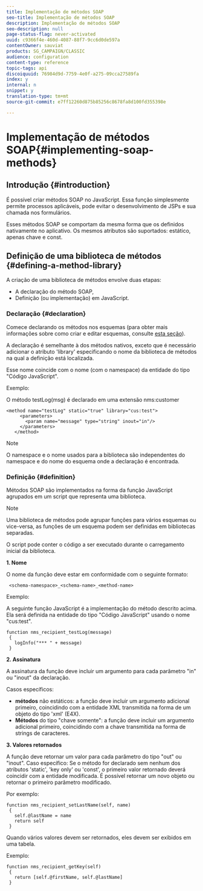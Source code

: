 ```yaml
---
title: Implementação de métodos SOAP
seo-title: Implementação de métodos SOAP
description: Implementação de métodos SOAP
seo-description: null
page-status-flag: never-activated
uuid: c9366f4e-460d-4087-88f7-9cc6d0de597a
contentOwner: sauviat
products: SG_CAMPAIGN/CLASSIC
audience: configuration
content-type: reference
topic-tags: api
discoiquuid: 76984d9d-7759-4e0f-a275-09cca27589fa
index: y
internal: n
snippet: y
translation-type: tm+mt
source-git-commit: e7ff12260d875b85256c8678fa8d100fd355398e

---
```



# Implementação de métodos SOAP{#implementing-soap-methods}

## Introdução {#introduction}

É possível criar métodos SOAP no JavaScript. Essa função simplesmente permite processos aplicáveis, pode evitar o desenvolvimento de JSPs e sua chamada nos formulários.

Esses métodos SOAP se comportam da mesma forma que os definidos nativamente no aplicativo. Os mesmos atributos são suportados: estático, apenas chave e const.

## Definição de uma biblioteca de métodos {#defining-a-method-library}

A criação de uma biblioteca de métodos envolve duas etapas:

* A declaração do método SOAP,
* Definição (ou implementação) em JavaScript.

### Declaração {#declaration}

Comece declarando os métodos nos esquemas (para obter mais informações sobre como criar e editar esquemas, consulte [esta seção](../../configuration/using/about-schema-edition.md)).

A declaração é semelhante à dos métodos nativos, exceto que é necessário adicionar o atributo &#39;library&#39; especificando o nome da biblioteca de métodos na qual a definição está localizada.

Esse nome coincide com o nome (com o namespace) da entidade do tipo &quot;Código JavaScript&quot;.

Exemplo:

O método testLog(msg) é declarado em uma extensão nms:customer

```
<method name="testLog" static="true" library="cus:test">
     <parameters>
       <param name="message" type="string" inout="in"/>
     </parameters>
   </method>
```

>[!NOTE]
>
>O namespace e o nome usados para a biblioteca são independentes do namespace e do nome do esquema onde a declaração é encontrada.

### Definição {#definition}

Métodos SOAP são implementados na forma da função JavaScript agrupados em um script que representa uma biblioteca.

>[!NOTE]
>
>Uma biblioteca de métodos pode agrupar funções para vários esquemas ou vice-versa, as funções de um esquema podem ser definidas em bibliotecas separadas.

O script pode conter o código a ser executado durante o carregamento inicial da biblioteca.

**1. Nome**

O nome da função deve estar em conformidade com o seguinte formato:

```
 <schema-namespace>_<schema-name>_<method-name>
```

Exemplo:

A seguinte função JavaScript é a implementação do método descrito acima. Ela será definida na entidade do tipo &quot;Código JavaScript&quot; usando o nome &quot;cus:test&quot;.

```
function nms_recipient_testLog(message)
 {
   logInfo("*** " + message)
 }
```

**2. Assinatura**

A assinatura da função deve incluir um argumento para cada parâmetro &quot;in&quot; ou &quot;inout&quot; da declaração.

Casos específicos:

* **métodos** não estáticos: a função deve incluir um argumento adicional primeiro, coincidindo com a entidade XML transmitida na forma de um objeto do tipo &#39;xml&#39; (E4X).
* **Métodos** do tipo &quot;chave somente&quot;: a função deve incluir um argumento adicional primeiro, coincidindo com a chave transmitida na forma de strings de caracteres.

**3. Valores retornados**

A função deve retornar um valor para cada parâmetro do tipo &quot;out&quot; ou &quot;inout&quot;. Caso específico: Se o método for declarado sem nenhum dos atributos &#39;static&#39;, &#39;key only&#39; ou &#39;const&#39;, o primeiro valor retornado deverá coincidir com a entidade modificada. É possível retornar um novo objeto ou retornar o primeiro parâmetro modificado.

Por exemplo:

```
function nms_recipient_setLastName(self, name)
 {
   self.@lastName = name
   return self
 }
```

Quando vários valores devem ser retornados, eles devem ser exibidos em uma tabela.

Exemplo:

```
function nms_recipient_getKey(self)
 {
   return [self.@firstName, self.@lastName]
 }
```

